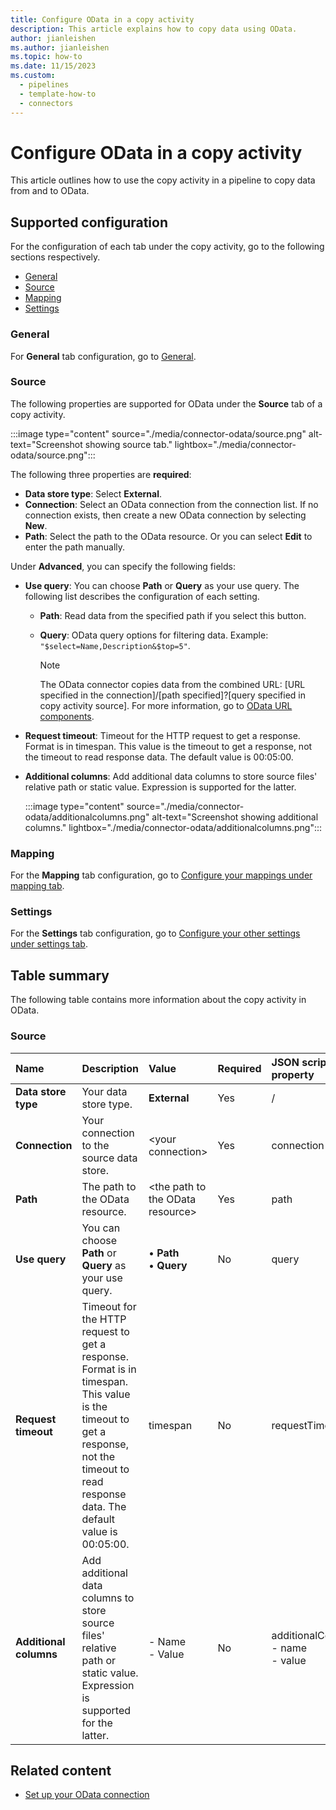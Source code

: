 ```yaml
---
title: Configure OData in a copy activity
description: This article explains how to copy data using OData.
author: jianleishen
ms.author: jianleishen
ms.topic: how-to
ms.date: 11/15/2023
ms.custom: 
  - pipelines
  - template-how-to
  - connectors
---
```


# Configure OData in a copy activity

This article outlines how to use the copy activity in a pipeline to copy data from and to OData.

## Supported configuration

For the configuration of each tab under the copy activity, go to the following sections respectively.

- [General](#general)  
- [Source](#source)
- [Mapping](#mapping)
- [Settings](#settings)

### General

For **General** tab configuration, go to [General](activity-overview.md#general-settings).

### Source

The following properties are supported for OData under the **Source** tab of a copy activity.

:::image type="content" source="./media/connector-odata/source.png" alt-text="Screenshot showing source tab." lightbox="./media/connector-odata/source.png":::

The following three properties are **required**:

- **Data store type**: Select **External**.
- **Connection**: Select an OData connection from the connection list. If no connection exists, then create a new OData connection by selecting **New**.
- **Path**: Select the path to the OData resource. Or you can select **Edit** to enter the path manually.

Under **Advanced**, you can specify the following fields:

- **Use query**: You can choose **Path** or **Query** as your use query.  The following list describes the configuration of each setting.
  - **Path**: Read data from the specified path if you select this button.
  - **Query**: OData query options for filtering data. Example: `"$select=Name,Description&$top=5"`.

    >[!Note]
    >The OData connector copies data from the combined URL: [URL specified in the connection]/[path specified]?[query specified in copy activity source]. For more information, go to [OData URL components](https://www.odata.org/documentation/odata-version-3-0/url-conventions/).

- **Request timeout**: Timeout for the HTTP request to get a response. Format is in timespan. This value is the timeout to get a response, not the timeout to read response data. The default value is 00:05:00.
- **Additional columns**: Add additional data columns to store source files' relative path or static value. Expression is supported for the latter.

    :::image type="content" source="./media/connector-odata/additionalcolumns.png" alt-text="Screenshot showing additional columns." lightbox="./media/connector-odata/additionalcolumns.png":::

### Mapping

For the **Mapping** tab configuration, go to [Configure your mappings under mapping tab](copy-data-activity.md#configure-your-mappings-under-mapping-tab).

### Settings

For the **Settings** tab configuration, go to [Configure your other settings under settings tab](copy-data-activity.md#configure-your-other-settings-under-settings-tab).

## Table summary

The following table contains more information about the copy activity in OData.

### Source

|Name |Description |Value|Required |JSON script property |
|:---|:---|:---|:---|:---|
|**Data store type**|Your data store type.|**External**|Yes|/|
|**Connection** |Your connection to the source data store.|\<your connection\> |Yes|connection|
|**Path** | The path to the OData resource.|\<the path to the OData resource\>|Yes |path|
|**Use query** |You can choose **Path** or **Query** as your use query.|• **Path** <br>• **Query**|No |query|
|**Request timeout** |Timeout for the HTTP request to get a response. Format is in timespan. This value is the timeout to get a response, not the timeout to read response data. The default value is 00:05:00.| timespan |No |requestTimeout|
|**Additional columns** |Add additional data columns to store source files' relative path or static value. Expression is supported for the latter.|- Name<br>- Value|No |additionalColumns:<br>- name<br>- value|

## Related content

- [Set up your OData connection](connector-odata.md)
